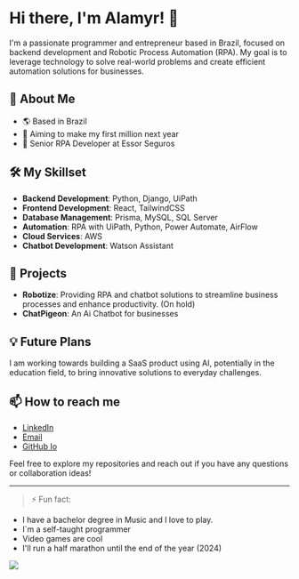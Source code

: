 # Hi there, I'm Alamyr! 👋

I'm a passionate programmer and entrepreneur based in Brazil, focused on backend development and Robotic Process Automation (RPA). My goal is to leverage technology to solve real-world problems and create efficient automation solutions for businesses.

## 🚀 About Me

- 🌎 Based in Brazil
- 🎯 Aiming to make my first million next year
- 💼 Senior RPA Developer at Essor Seguros
  

## 🛠️ My Skillset

- **Backend Development**: Python, Django, UiPath
- **Frontend Development**: React, TailwindCSS
- **Database Management**: Prisma, MySQL, SQL Server
- **Automation**: RPA with UiPath, Python, Power Automate, AirFlow
- **Cloud Services**: AWS
- **Chatbot Development**: Watson Assistant

## 🌟 Projects

- **Robotize**: Providing RPA and chatbot solutions to streamline business processes and enhance productivity. (On hold)
- **ChatPigeon**: An Ai Chatbot for businesses

## 💡 Future Plans

I am working towards building a SaaS product using AI, potentially in the education field, to bring innovative solutions to everyday challenges.

## 📫 How to reach me

- [LinkedIn](https://www.linkedin.com/in/alamyrjunior)
- [Email](mailto:alamyrjunior@gmail.com)
- [GitHub Io](https://alamyrjunior.github.io/portfolio)

Feel free to explore my repositories and reach out if you have any questions or collaboration ideas!

---


> ⚡ Fun fact: 

 * I have a bachelor degree in Music and I love to play.
 * I`m a self-taught programmer
 * Video games are cool
 * I'll run a half marathon until the end of the year (2024)


<img src="https://github-readme-stats.vercel.app/api?username=alamyrjunior&&show_icons=true&title_color=ffffff&icon_color=bb2acf&text_color=daf7dc&bg_color=151515">


